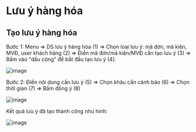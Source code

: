 # Lưu ý hàng hóa
## Tạo lưu ý hàng hóa
Bước 1: Menu => DS lưu ý hàng hóa (1) => Chọn loại lưu ý: mã đơn, mã kiện, MVĐ, user khách hàng (2) => Điền mã đơn/mã kiện/MVĐ cần tạo lưu ý (3) => Bấm vào "dấu cộng" để bắt đầu tạo lưu ý (4).

![image](https://user-images.githubusercontent.com/85599407/183796028-3d01bf51-514c-49d1-9f4e-0d8dce628f81.png)

Bước 2: Điền nội dung cần lưu ý (5) => Chọn khâu cần cảnh báo (6) => Chọn thời gian (7) => Bấm đồng ý (8)

![image](https://user-images.githubusercontent.com/85599407/183796624-e82a2f5e-ff76-463d-a0ef-fbaf2a9a77bd.png)

Kết quả lưu ý đã tạo thành công như hình:

![image](https://user-images.githubusercontent.com/85599407/183796819-fb64b45a-b8b6-4d0c-b4ba-c7782ddfa3ab.png)
